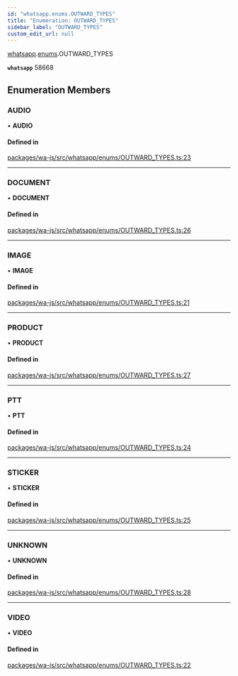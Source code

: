 ```yaml
---
id: "whatsapp.enums.OUTWARD_TYPES"
title: "Enumeration: OUTWARD_TYPES"
sidebar_label: "OUTWARD_TYPES"
custom_edit_url: null
---
```


[whatsapp](../namespaces/whatsapp.md).[enums](../namespaces/whatsapp.enums.md).OUTWARD_TYPES

**`whatsapp`** 58668

## Enumeration Members

### AUDIO

• **AUDIO**

#### Defined in

[packages/wa-js/src/whatsapp/enums/OUTWARD_TYPES.ts:23](https://github.com/wppconnect-team/wa-js/blob/main/src/whatsapp/enums/OUTWARD_TYPES.ts#L23)

___

### DOCUMENT

• **DOCUMENT**

#### Defined in

[packages/wa-js/src/whatsapp/enums/OUTWARD_TYPES.ts:26](https://github.com/wppconnect-team/wa-js/blob/main/src/whatsapp/enums/OUTWARD_TYPES.ts#L26)

___

### IMAGE

• **IMAGE**

#### Defined in

[packages/wa-js/src/whatsapp/enums/OUTWARD_TYPES.ts:21](https://github.com/wppconnect-team/wa-js/blob/main/src/whatsapp/enums/OUTWARD_TYPES.ts#L21)

___

### PRODUCT

• **PRODUCT**

#### Defined in

[packages/wa-js/src/whatsapp/enums/OUTWARD_TYPES.ts:27](https://github.com/wppconnect-team/wa-js/blob/main/src/whatsapp/enums/OUTWARD_TYPES.ts#L27)

___

### PTT

• **PTT**

#### Defined in

[packages/wa-js/src/whatsapp/enums/OUTWARD_TYPES.ts:24](https://github.com/wppconnect-team/wa-js/blob/main/src/whatsapp/enums/OUTWARD_TYPES.ts#L24)

___

### STICKER

• **STICKER**

#### Defined in

[packages/wa-js/src/whatsapp/enums/OUTWARD_TYPES.ts:25](https://github.com/wppconnect-team/wa-js/blob/main/src/whatsapp/enums/OUTWARD_TYPES.ts#L25)

___

### UNKNOWN

• **UNKNOWN**

#### Defined in

[packages/wa-js/src/whatsapp/enums/OUTWARD_TYPES.ts:28](https://github.com/wppconnect-team/wa-js/blob/main/src/whatsapp/enums/OUTWARD_TYPES.ts#L28)

___

### VIDEO

• **VIDEO**

#### Defined in

[packages/wa-js/src/whatsapp/enums/OUTWARD_TYPES.ts:22](https://github.com/wppconnect-team/wa-js/blob/main/src/whatsapp/enums/OUTWARD_TYPES.ts#L22)
